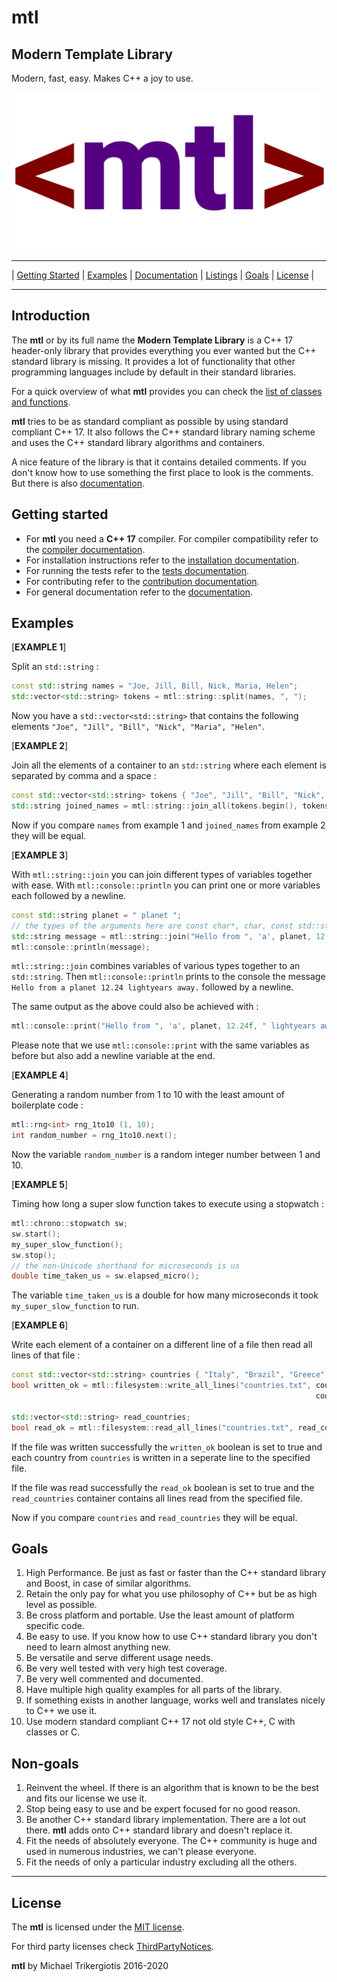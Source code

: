 # mtl

## Modern Template Library

Modern, fast, easy. Makes C++ a joy to use.

![mtl logo](./docs/mtl-logo.png)

------------------------------------------------------------
| [Getting Started](#getting-started) | [Examples](#examples) | [Documentation](./docs/documentation.md) | [Listings](./docs/documentation.md#listings) | [Goals](#goals) | [License](#license) |

------------------------------------------------------------

## Introduction

The **mtl** or by its full name the **Modern Template Library** is a C++ 17 header-only library that provides everything you ever wanted but the C++ standard library is missing. It provides a lot of functionality that other programming languages include by default in their standard libraries.

For a quick overview of what **mtl** provides you can check the [list of classes and functions](./docs/listing.md).

**mtl** tries to be as standard compliant as possible by using standard compliant C++ 17. It also follows the C++ standard library naming scheme and uses the C++ standard library algorithms and containers.

A nice feature of the library is that it contains detailed comments. If you don't know how to use something the first place to look is the comments. But there is also [documentation](./docs/documentation.md).

## Getting started

- For **mtl** you need a **C++ 17** compiler. For compiler compatibility refer to the [compiler documentation](./docs/documentation.md#c-version-and-compiler-compatibility).
- For installation instructions refer to the [installation documentation](./docs/documentation.md#installation).
- For running the tests refer to the [tests documentation](./docs/documentation.md#how-to-run-the-tests).
- For contributing refer to the [contribution documentation](./contributing.md).
- For general documentation refer to the [documentation](./docs/documentation.md).

## Examples

[**EXAMPLE 1**]

Split an `std::string` :

```c++
const std::string names = "Joe, Jill, Bill, Nick, Maria, Helen";
std::vector<std::string> tokens = mtl::string::split(names, ", ");
```

Now you have a `std::vector<std::string>` that contains the following elements `"Joe", "Jill", "Bill", "Nick", "Maria", "Helen"`.

[**EXAMPLE 2**]

Join all the elements of a container to an `std::string` where each element is separated by comma and a space :

```c++
const std::vector<std::string> tokens { "Joe", "Jill", "Bill", "Nick", "Maria", "Helen" };
std::string joined_names = mtl::string::join_all(tokens.begin(), tokens.end(), ", ");
```

Now if you compare `names` from example 1 and `joined_names` from example 2 they will be equal.

[**EXAMPLE 3**]

With `mtl::string::join` you can join different types of variables together with ease. With `mtl::console::println` you can print one or more variables each followed by a newline.

```c++
const std::string planet = " planet ";
// the types of the arguments here are const char*, char, const std::string, float and const char*
std::string message = mtl::string::join("Hello from ", 'a', planet, 12.24f, " lightyears away.");
mtl::console::println(message);
```

`mtl::string::join` combines variables of various types together to an `std::string`. Then `mtl::console::println` prints to the console the message `Hello from a planet 12.24 lightyears away.` followed by a newline.

The same output as the above could also be achieved with :

```c++
mtl::console::print("Hello from ", 'a', planet, 12.24f, " lightyears away.", '\n');
```

Please note that we use `mtl::console::print` with the same variables as before but also add a newline variable at the end.

[**EXAMPLE 4**]

Generating a random number from 1 to 10 with the least amount of boilerplate code :

```c++
mtl::rng<int> rng_1to10 (1, 10);
int random_number = rng_1to10.next();
```

Now the variable `random_number` is a random integer number between 1 and 10.

[**EXAMPLE 5**]

Timing how long a super slow function takes to execute using a stopwatch :

```c++
mtl::chrono::stopwatch sw;
sw.start();
my_super_slow_function();
sw.stop();
// the non-Unicode shorthand for microseconds is us
double time_taken_us = sw.elapsed_micro();
```

The variable `time_taken_us` is a double for how many microseconds it took `my_super_slow_function` to run.

[**EXAMPLE 6**]

Write each element of a container on a different line of a file then read all lines of that file :

```c++
const std::vector<std::string> countries { "Italy", "Brazil", "Greece", "Japan" };
bool written_ok = mtl::filesystem::write_all_lines("countries.txt", countries.begin(), 
                                                                    countries.end());

std::vector<std::string> read_countries;
bool read_ok = mtl::filesystem::read_all_lines("countries.txt", read_countries);
```

If the file was written successfully the `written_ok` boolean is set to true and each country from `countries` is written in a seperate line to the specified file.

If the file was read successfully the `read_ok` boolean is set to true and the `read_countries` container contains all lines read from the specified file.

Now if you compare `countries` and `read_countries` they will be equal.

## Goals

1. High Performance. Be just as fast or faster than the C++ standard library and Boost, in case of similar algorithms.
2. Retain the only pay for what you use philosophy of C++ but be as high level as possible.
3. Be cross platform and portable. Use the least amount of platform specific code.
4. Be easy to use. If you know how to use C++ standard library you don't need to learn almost anything new.
5. Be versatile and serve different usage needs.
6. Be very well tested with very high test coverage.
7. Be very well commented and documented.
8. Have multiple high quality examples for all parts of the library.
9. If something exists in another language, works well and translates nicely to C++ we use it.
10. Use modern standard compliant C++ 17 not old style C++, C with classes or C.

## Non-goals

1. Reinvent the wheel. If there is an algorithm that is known to be the best and fits our license we use it.
2. Stop being easy to use and be expert focused for no good reason.
3. Be another C++ standard library implementation. There are a lot out there. **mtl** adds onto C++ standard library and doesn't replace it.
4. Fit the needs of absolutely everyone. The C++ community is huge and used in numerous industries, we can't please everyone.
5. Fit the needs of only a particular industry excluding all the others.

------------------------------------------------------------

## License

The **mtl** is licensed under the [MIT license](./LICENSE).

For third party licenses check [ThirdPartyNotices](./ThirdPartyNotices.txt).

**mtl** by Michael Trikergiotis 2016-2020
